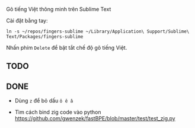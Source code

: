 Gõ tiếng Việt thông minh trên Sublime Text

Cài đặt bằng tay:
```
ln -s ~/repos/fingers-sublime ~/Library/Application\ Support/Sublime\ Text/Packages/fingers-sublime
```

Nhấn phím `Delete` để bật tắt chế độ gõ tiếng Việt.

## TODO


## DONE

- Dùng `z` để bỏ dấu `ô ê â`

- Tìm cách bind zig code vào python
  https://github.com/gwenzek/fastBPE/blob/master/test/test_zig.py
